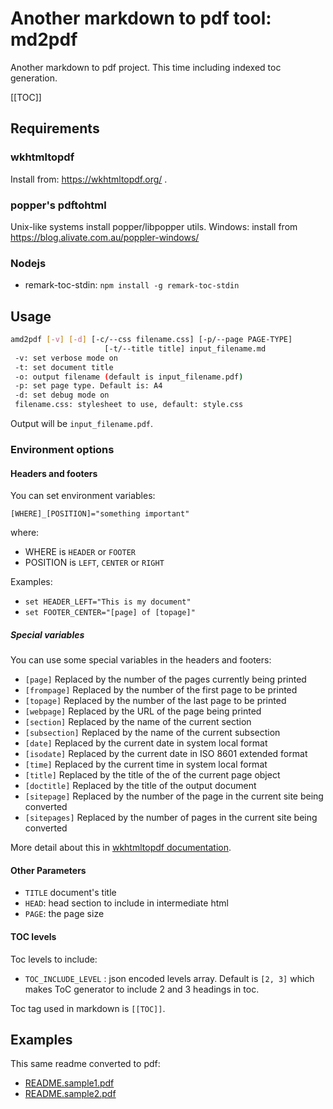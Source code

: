 # Another markdown to pdf tool: md2pdf

Another markdown to pdf project. This time including indexed toc generation.

[[TOC]]

## Requirements

### wkhtmltopdf

Install from: https://wkhtmltopdf.org/ .

### popper's pdftohtml

Unix-like systems install popper/libpopper utils.
Windows: install from https://blog.alivate.com.au/poppler-windows/

### Nodejs

- remark-toc-stdin: `npm install -g remark-toc-stdin`


## Usage

```sh
amd2pdf [-v] [-d] [-c/--css filename.css] [-p/--page PAGE-TYPE] 
                     [-t/--title title] input_filename.md
 -v: set verbose mode on
 -t: set document title
 -o: output filename (default is input_filename.pdf)
 -p: set page type. Default is: A4
 -d: set debug mode on
 filename.css: stylesheet to use, default: style.css
```

Output will be `input_filename.pdf`.

### Environment options

#### Headers and footers

You can set environment variables:

`[WHERE]_[POSITION]="something important"`
 
 where: 
  * WHERE is `HEADER` or `FOOTER`
  * POSITION is `LEFT`, `CENTER` or `RIGHT`

Examples:

 * `set HEADER_LEFT="This is my document"`
 * `set FOOTER_CENTER="[page] of [topage]"`

##### Special variables

You can use some special variables in the headers and footers:

* `[page]`       Replaced by the number of the pages currently being printed
* `[frompage]`   Replaced by the number of the first page to be printed
* `[topage]`     Replaced by the number of the last page to be printed
* `[webpage]`    Replaced by the URL of the page being printed
* `[section]`    Replaced by the name of the current section
* `[subsection]` Replaced by the name of the current subsection
* `[date]`       Replaced by the current date in system local format
* `[isodate]`    Replaced by the current date in ISO 8601 extended format
* `[time]`       Replaced by the current time in system local format
* `[title]`      Replaced by the title of the of the current page object
* `[doctitle]`   Replaced by the title of the output document
* `[sitepage]`   Replaced by the number of the page in the current site being converted
* `[sitepages]`  Replaced by the number of pages in the current site being converted

More detail about this in [wkhtmltopdf documentation](https://wkhtmltopdf.org/usage/wkhtmltopdf.txt).

#### Other Parameters

* `TITLE` document's title
* `HEAD`: head section to include in intermediate html
* `PAGE`: the page size

#### TOC levels

Toc levels to include: 

* `TOC_INCLUDE_LEVEL` : json encoded levels array. Default is `[2, 3]` which
 makes ToC generator to include 2 and 3 headings in toc.
 
 Toc tag used in markdown is `[[TOC]]`.

## Examples

This same readme converted to pdf:

 * [README.sample1.pdf](https://github.com/tenuki/amd2pdf/blob/main/README.sample1.pdf)
 * [README.sample2.pdf](https://github.com/tenuki/amd2pdf/blob/main/README.sample2.pdf)
 
